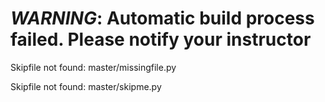 # *WARNING*:  Automatic build process failed.  Please notify your instructor 

Skipfile not found: master/missingfile.py
  
Skipfile not found: master/skipme.py
  
